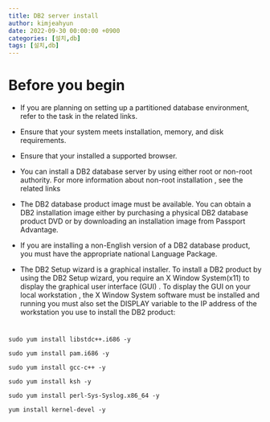 ```yaml
---
title: DB2 server install
author: kimjeahyun
date: 2022-09-30 00:00:00 +0900
categories: [설치,db]
tags: [설치,db]
---
```


# Before you begin

- If you are planning on setting up a partitioned database environment, refer to the task in the related links.

- Ensure that your system meets installation, memory, and disk requirements.

- Ensure that your installed a supported browser.

- You can install a DB2 database server by using either root or non-root authority. For more information about non-root installation , see the related links

- The DB2 database product image must be available. You can obtain a DB2 installation image either by purchasing a physical DB2 database product DVD or by downloading an installation image from Passport Advantage.

- If you are installing a non-English version of a DB2 database product, you must have the appropriate national Language Package.

- The DB2 Setup wizard is a graphical installer. To install a DB2 product by using the DB2 Setup wizard, you require an X Window System(x11) to display the graphical user interface (GUI) . To display the GUI on your local workstation , the X Window System software must be installed and running you must also set the DISPLAY variable to the IP address of the workstation you use to install the DB2 product:

# 

~~~
sudo yum install libstdc++.i686 -y

sudo yum install pam.i686 -y

sudo yum install gcc-c++ -y

sudo yum install ksh -y

sudo yum install perl-Sys-Syslog.x86_64 -y

yum install kernel-devel -y
~~~